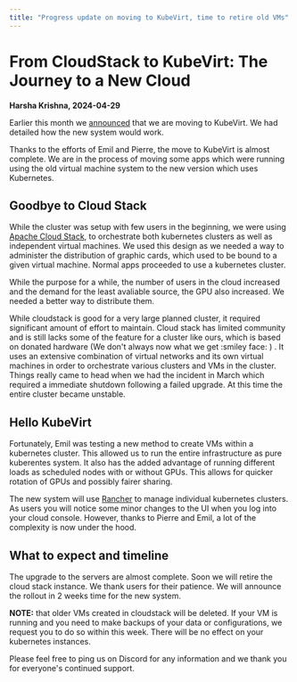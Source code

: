 ```yaml
---
title: "Progress update on moving to KubeVirt, time to retire old VMs"
---
```


# From CloudStack to KubeVirt: The Journey to a New Cloud

__Harsha Krishna, 2024-04-29__

Earlier this month we [announced](https://docs.cloud.cbh.kth.se/News/2024-04-14/) that we are moving to KubeVirt. We had detailed how the new system would work.

Thanks to the efforts of Emil and Pierre, the move to KubeVirt is almost complete. We are in the process of moving some apps which were running using the old virtual machine system to the new version which uses Kubernetes.

## Goodbye to Cloud Stack

While the cluster was setup with few users in the beginning, we were using [Apache Cloud Stack](https://cloudstack.apache.org), to orchestrate both kubernetes clusters as well as independent virtual machines. We used this design as we needed a way to administer the distribution of graphic cards, which used to be bound to a given virtual machine. Normal apps proceeded to use a kubernetes cluster.

While the purpose for a while, the number of users in the cloud increased and the demand for the least avaliable source, the GPU also increased. We needed a better way to distribute them.

While cloudstack is good for a very large planned cluster, it required significant amount of effort to maintain. Cloud stack has limited community and is still lacks some of the feature for a cluster like ours, which is based on donated hardware (We don't always now what we get :smiley face: ) . It uses an extensive combination of virtual networks and its own virtual machines in order to orchestrate various clusters and VMs in the cluster. Things really came to head when we had the incident in March which required a immediate shutdown following a failed upgrade. At this time the entire cluster became unstable.

## Hello KubeVirt

Fortunately, Emil was testing a new method to create VMs within a kubernetes cluster. This allowed us to run the entire infrastructure as pure kuberentes system. It also has the added advantage of running different loads as scheduled nodes with or without GPUs. This allows for quicker rotation of GPUs and possibly fairer sharing.

The new system will use [Rancher](https://www.rancher.com) to manage individual kubernetes clusters. As users you will notice some minor changes to the UI when you log into your cloud console. However, thanks to Pierre and Emil, a lot of the complexity is now under the hood.

## What to expect and timeline

The upgrade to the servers are almost complete. Soon we will retire the cloud stack instance. We thank users for their patience. We will announce the rollout in 2 weeks time for the new system.

__NOTE:__ that older VMs created in cloudstack will be deleted. If your VM is running and you need to make backups of your data or configurations, we request you to do so within this week. There will be no effect on your kubernetes instances. 

Please feel free to ping us on Discord for any information and we thank you for everyone's continued support.
